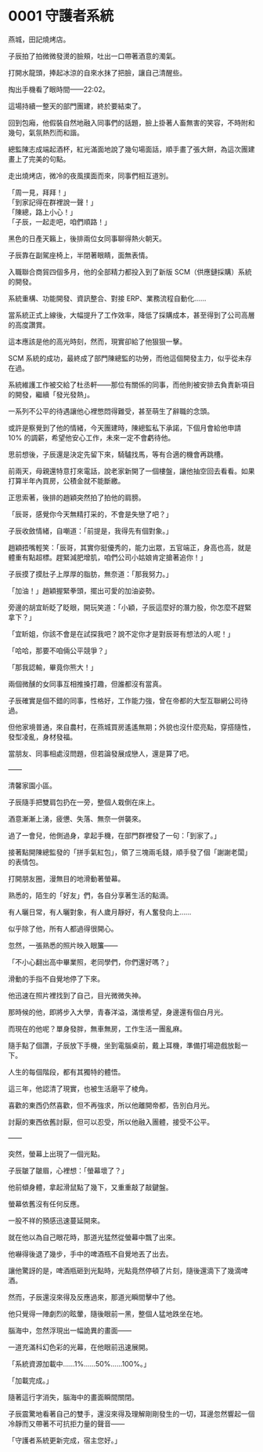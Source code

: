 # 0001 守護者系統

燕城，田記燒烤店。  

子辰拍了拍微微發燙的臉頰，吐出一口帶著酒意的濁氣。  

打開水龍頭，捧起冰涼的自來水抹了把臉，讓自己清醒些。  

掏出手機看了眼時間——22:02。  

這場持續一整天的部門團建，終於要結束了。  

回到包廂，他假裝自然地融入同事們的話題，臉上掛著人畜無害的笑容，不時附和幾句，氣氛熱烈而和諧。  

總監陳志成端起酒杯，紅光滿面地說了幾句場面話，順手畫了張大餅，為這次團建畫上了完美的句點。  

走出燒烤店，微冷的夜風撲面而來，同事們相互道別。  

「周一見，拜拜！」  
「到家記得在群裡說一聲！」  
「陳總，路上小心！」  
「子辰，一起走吧，咱們順路！」  

黑色的日產天籟上，後排兩位女同事聊得熱火朝天。  

子辰靠在副駕座椅上，半閉著眼睛，面無表情。  

入職聯合商貿四個多月，他的全部精力都投入到了新版 SCM（供應鏈採購）系統的開發。  

系統重構、功能開發、資訊整合、對接 ERP、業務流程自動化……  

當系統正式上線後，大幅提升了工作效率，降低了採購成本，甚至得到了公司高層的高度讚賞。  

這本應該是他的高光時刻，然而，現實卻給了他狠狠一擊。  

SCM 系統的成功，最終成了部門陳總監的功勞，而他這個開發主力，似乎從未存在過。  

系統維護工作被交給了杜丞軒——那位有關係的同事，而他則被安排去負責新項目的開發，繼續「發光發熱」。  

一系列不公平的待遇讓他心裡憋悶得難受，甚至萌生了辭職的念頭。  

或許是察覺到了他的情緒，今天團建時，陳總監私下承諾，下個月會給他申請 10% 的調薪，希望他安心工作，未來一定不會虧待他。  

思前想後，子辰還是決定先留下來，騎驢找馬，等有合適的機會再跳槽。  

前兩天，母親還特意打來電話，說老家新開了一個樓盤，讓他抽空回去看看。如果打算半年內買房，公積金就不能斷繳。  

正思索著，後排的趙穎突然拍了拍他的肩膀。  

「辰哥，感覺你今天無精打采的，不會是失戀了吧？」  

子辰收斂情緒，自嘲道：「前提是，我得先有個對象。」  

趙穎捂嘴輕笑：「辰哥，其實你挺優秀的，能力出眾，五官端正，身高也高，就是體重有點超標。趕緊減肥增肌，咱們公司小姑娘肯定搶著追你！」  

子辰摸了摸肚子上厚厚的脂肪，無奈道：「那我努力。」  

「加油！」趙穎握緊拳頭，擺出可愛的加油姿勢。  

旁邊的胡宜盺眨了眨眼，開玩笑道：「小穎，子辰這麼好的潛力股，你怎麼不趕緊拿下？」  

「宜盺姐，你該不會是在試探我吧？說不定你才是對辰哥有想法的人呢！」  

「哈哈，那要不咱倆公平競爭？」  

「那我認輸，畢竟你熊大！」  

兩個微醺的女同事互相推搡打趣，但誰都沒有當真。  

子辰確實是個不錯的同事，性格好，工作能力強，曾在帝都的大型互聯網公司待過。  

但他家境普通，來自農村，在燕城買房遙遙無期；外貌也沒什麼亮點，穿搭隨性，發型凌亂，身材發福。  

當朋友、同事相處沒問題，但若論發展成戀人，還是算了吧。  

——  

清馨家園小區。  

子辰隨手把雙肩包扔在一旁，整個人栽倒在床上。  

酒意漸漸上湧，疲憊、失落、無奈一併襲來。  

過了一會兒，他側過身，拿起手機，在部門群裡發了一句：「到家了。」  

接著點開陳總監發的「拼手氣紅包」，領了三塊兩毛錢，順手發了個「謝謝老闆」的表情包。  

打開朋友圈，漫無目的地滑動著螢幕。  

熟悉的，陌生的「好友」們，各自分享著生活的點滴。  

有人曬日常，有人曬對象，有人歲月靜好，有人奮發向上……  

似乎除了他，所有人都過得很開心。  

忽然，一張熟悉的照片映入眼簾——  

「不小心翻出高中畢業照，老同學們，你們還好嗎？」  

滑動的手指不自覺地停了下來。  

他迅速在照片裡找到了自己，目光微微失神。  

那時候的他，即將步入大學，青春洋溢，滿懷希望，身邊還有個白月光。  

而現在的他呢？單身發胖，無車無房，工作生活一團亂麻。  

隨手點了個讚，子辰放下手機，坐到電腦桌前，戴上耳機，準備打場遊戲放鬆一下。  

人生的每個階段，都有其獨特的體悟。  

這三年，他認清了現實，也被生活磨平了棱角。  

喜歡的東西仍然喜歡，但不再強求，所以他離開帝都，告別白月光。  

討厭的東西依舊討厭，但可以忍受，所以他融入團體，接受不公平。  

——  

突然，螢幕上出現了一個光點。  

子辰皺了皺眉，心裡想：「螢幕壞了？」  

他前傾身體，拿起滑鼠點了幾下，又重重敲了敲鍵盤。  

螢幕依舊沒有任何反應。  

一股不祥的預感迅速蔓延開來。  

就在他以為自己眼花時，那道光猛然從螢幕中飄了出來。  

他嚇得後退了幾步，手中的啤酒瓶不自覺地丟了出去。  

讓他驚訝的是，啤酒瓶砸到光點時，光點竟然停頓了片刻，隨後還滴下了幾滴啤酒。  

然而，子辰還沒來得及反應過來，那道光瞬間擊中了他。  

他只覺得一陣劇烈的眩暈，隨後眼前一黑，整個人猛地跌坐在地。  

腦海中，忽然浮現出一幅詭異的畫面——  

一道充滿科幻色彩的光幕，在他眼前迅速展開。

「系統資源加載中……1%……50%……100%。」  

「加載完成。」  

隨著這行字消失，腦海中的畫面瞬間關閉。  

子辰震驚地看著自己的雙手，還沒來得及理解剛剛發生的一切，耳邊忽然響起一個冷靜而又帶著不可抗拒力量的聲音——  

「守護者系統更新完成，宿主您好。」